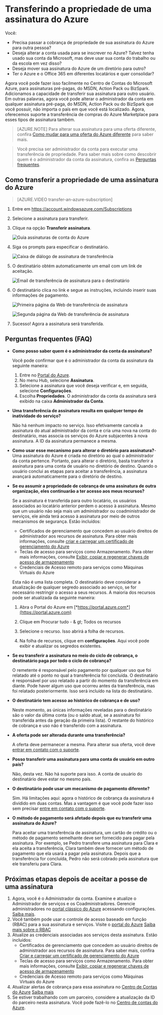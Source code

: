 <properties
   pageTitle="Transferindo a propriedade de uma assinatura do Azure | Microsoft Azure"
   description="Como transferir uma assinatura do Azure para outro usuário e algumas Perguntas Frequentes (FAQ) sobre o processo"
   services=""
   documentationCenter=""
   authors="genlin"
   manager="stevenpo"
   editor="n/a"
   tags="billing,top-support-issue"/>

<tags
   ms.service="billing"
   ms.workload="na"
   ms.tgt_pltfrm="na"
   ms.devlang="na"
   ms.topic="article"
   ms.date="07/12/2016"
   ms.author="genli"/>

# Transferindo a propriedade de uma assinatura do Azure

Você:

- Precisa passar a cobrança de propriedade de sua assinatura do Azure para outra pessoa?
- Deseja alterar a conta usada para se inscrever no Azure? Talvez tenha usado sua conta da Microsoft, mas deve usar sua conta do trabalho ou da escola em vez disso?
- Deseja mover sua assinatura do Azure de um diretório para outro?
- Ter o Azure e o Office 365 em diferentes locatários e quer consolidar?

Agora você pode fazer isso facilmente no Centro de Contas do Microsoft Azure, para assinaturas pré-pagas, do MSDN, Action Pack ou BizSpark. Adicionamos a capacidade de transferir sua assinatura para outro usuário. Em outras palavras, agora você pode alterar o administrador da conta em qualquer assinatura pré-paga, do MSDN, Action Pack ou do BizSpark que você possuir, não importa o país em que você está localizado. Agora, oferecemos suporte a transferência de compras do Azure Marketplace para esses tipos de assinatura também.

> [AZURE.NOTE]  Para alterar sua assinatura para uma oferta diferente, confira [Como mudar para uma oferta do Azure diferente](billing-how-to-switch-azure-offer.md) para saber mais.

> Você precisa ser administrador da conta para executar uma transferência de propriedade. Para saber mais sobre como descobrir quem é o administrador da conta da assinatura, confira as [Perguntas frequentes](#faq).

## Como transferir a propriedade de uma assinatura do Azure

> [AZURE.VIDEO transfer-an-azure-subscription]

1.  Entre em <https://account.windowsazure.com/Subscriptions>

2.  Selecione a assinatura para transferir.

3.  Clique na opção **Transferir assinatura**.

    ![Guia assinaturas de conta do Azure](./media/billing-subscription-transfer/image1.png)

4.  Siga os prompts para especificar o destinatário.

    ![Caixa de diálogo de assinatura de transferência](./media/billing-subscription-transfer/image2.PNG)

5.  O destinatário obtém automaticamente um email com um link de aceitação.

    ![Email de transferência de assinatura para o destinatário](./media/billing-subscription-transfer/image3.png)

6.  O destinatário clica no link e segue as instruções, incluindo inserir suas informações de pagamento.

    ![Primeira página da Web de transferência de assinatura](./media/billing-subscription-transfer/image4.PNG)

    ![Segunda página da Web de transferência de assinatura](./media/billing-subscription-transfer/image5.PNG)

7. Sucesso! Agora a assinatura será transferida.

<a id="faq"></a>
## Perguntas frequentes (FAQ)

-   **Como posso saber quem é o administrador da conta da assinatura?**

    Você pode confirmar que é o administrador da conta da assinatura da seguinte maneira:

    1. Entre no [Portal do Azure](https://portal.azure.com).
    2. No menu Hub, selecione **Assinatura**.
    3. Selecione a assinatura que você deseja verificar e, em seguida, selecione **Configurações**.
    4. Escolha **Propriedades**. O administrador da conta da assinatura será exibido na caixa **Administrador da Conta**.

-   **Uma transferência de assinatura resulta em qualquer tempo de inatividade do serviço?**

    Não há nenhum impacto no serviço. Isso efetivamente cancela a assinatura do atual administrador da conta e cria uma nova na conta do destinatário, mas associa os serviços do Azure subjacentes à nova assinatura. A ID da assinatura permanece a mesma.

-   **Como usar esse mecanismo para alterar o diretório para assinatura?**-   
    Uma assinatura do Azure é criada no diretório ao qual o administrador da conta pertence. Portanto, para alterar o diretório, basta transferir a assinatura para uma conta de usuário no diretório de destino. Quando o usuário conclui as etapas para aceitar a transferência, a assinatura avançará automaticamente para o diretório de destino.

-   **Se eu assumir a propriedade de cobrança de uma assinatura de outra organização, eles continuarão a ter acesso aos meus recursos?**

    Se a assinatura é transferida para outro locatário, os usuários associados ao locatário anterior perdem o acesso à assinatura. Mesmo que um usuário não seja mais um administrador ou coadministrador de serviços, ele ainda terá acesso à assinatura por meio de outros mecanismos de segurança. Estão incluídos:
    - Certificados de gerenciamento que concedem ao usuário direitos de administrador aos recursos de assinatura. Para obter mais informações, consulte [criar e carregar um certificado de gerenciamento do Azure](https://msdn.microsoft.com/library/azure/gg551722.aspx)
    -	Teclas de acesso para serviços como Armazenamento. Para obter mais informações, consulte [Exibir, copiar e regenerar chaves de acesso de armazenamento](storage-create-storage-account.md#view-copy-and-regenerate-storage-access-keys)
    -	Credenciais de Acesso remoto para serviços como Máquinas Virtuais do Azure

    Esta não é uma lista completa. O destinatário deve considerar a atualização de qualquer segredo associado ao serviço, se for necessário restringir o acesso a seus recursos. A maioria dos recursos pode ser atualizada da seguinte maneira:

    1.   Abra o Portal do Azure em [*https://portal.azure.com*](https://portal.azure.com)

    2.    Clique em Procurar tudo - & gt; Todos os recursos

    3.    Selecione o recurso. Isso abrirá a folha de recursos.

    4.    Na folha de recursos, clique em **configurações**. Aqui você pode exibir e atualizar os segredos existentes.


-   **Se eu transferir a assinatura no meio do ciclo de cobrança, o destinatário paga por todo o ciclo de cobrança?**

    O remetente é responsável pelo pagamento por qualquer uso que foi relatado até o ponto no qual a transferência foi concluída. O destinatário é responsável por uso relatado a partir do momento da transferência em diante. Pode haver algum uso que ocorreu antes da transferência, mas foi relatado posteriormente. Isso será incluído na lista do destinatário.

-   **O destinatário tem acesso ao histórico de cobrança e de uso?**

    Neste momento, as únicas informações reveladas para o destinatário são o valor da última conta (ou o saldo atual, se a assinatura foi transferida antes da geração da primeira lista). O restante do histórico de cobrança e uso não é transferido com a assinatura.

-   **A oferta pode ser alterada durante uma transferência?**

    A oferta deve permanecer a mesma. Para alterar sua oferta, você deve [entrar em contato com o suporte](http://go.microsoft.com/fwlink/?LinkID=619338).

-   **Posso transferir uma assinatura para uma conta de usuário em outro país?**

    Não, desta vez. Não há suporte para isso. A conta de usuário do destinatário deve estar no mesmo país.

-   **O destinatário pode usar um mecanismo de pagamento diferente?**

    Sim. Há limitações aqui: agora o histórico de cobrança da assinatura é dividido em duas contas. Mas a vantagem é que você pode fazer isso sem precisar [entre em contato com o suporte](http://go.microsoft.com/fwlink/?LinkID=619338).

-   **O método de pagamento será afetado depois que eu transferir uma assinatura do Azure?**

    Para aceitar uma transferência de assinatura, um cartão de crédito ou o método de pagamento semelhante deve ser fornecido para pagar pela assinatura. Por exemplo, se Pedro transfere uma assinatura para Clara e ela aceita a transferência, Clara também deve fornecer um método de pagamento que ela usará a pagar pela assinatura. Depois que a transferência for concluída, Pedro não será cobrado pela assinatura que ele transferiu para Clara.

## Próximas etapas depois de aceitar a posse de uma assinatura

1. Agora, você é o Administrador da conta. Examine e atualize o Administrador de serviços e os Coadministradores. Gerencie administradores no [portal clássico do Azure](https://manage.windowsazure.com) acessando configurações. [Saiba mais](http://go.microsoft.com/fwlink/?LinkID=533293).
2. Você também pode usar o controle de acesso baseado em função (RBAC) para a sua assinatura e serviços. Visite o [portal do Azure](https://portal.azure.com) [Saiba mais sobre o RBAC](http://go.microsoft.com/fwlink/?LinkID=544802)
3. Atualize as credenciais associadas aos serviços desta assinatura. Estão incluídos:
    - Certificados de gerenciamento que concedem ao usuário direitos de administrador aos recursos de assinatura. Para saber mais, confira [Criar e carregar um certificado de gerenciamento do Azure](https://msdn.microsoft.com/library/azure/gg551722.aspx)
    -	Teclas de acesso para serviços como Armazenamento. Para obter mais informações, consulte [Exibir, copiar e regenerar chaves de acesso de armazenamento](storage-create-storage-account.md#view-copy-and-regenerate-storage-access-keys)
    -	Credenciais de Acesso remoto para serviços como Máquinas Virtuais do Azure
4. Atualizar alertas de cobrança para essa assinatura no [Centro de Contas do Azure](https://account.windowsazure.com/Subscriptions) [Saiba mais](http://go.microsoft.com/fwlink/?LinkID=533292)
5. 	Se estiver trabalhando com um parceiro, considere a atualização da ID do parceiro nesta assinatura. Você pode fazê-lo no [Centro de contas do Azure](https://account.windowsazure.com/Subscriptions).

<!---HONumber=AcomDC_0713_2016-->